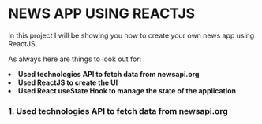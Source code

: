 # NEWS APP USING REACTJS


In this project I will be showing you how to create your own news app using ReactJS.


As always here are things to look out for:

<li>
    <b>
        Used technologies API to fetch data from newsapi.org   
    </b>
</li>
<li>
    <b>
        Used ReactJS to create the UI 
    </b>
</li>
<li>
    <b>
        Used React useState Hook to manage the state of the application
    </b>
</li>


<h3>
    <b>
     1. Used technologies API to fetch data from newsapi.org 
    </b>
</h3>
